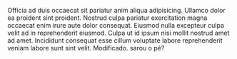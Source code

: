 Officia ad duis occaecat sit pariatur anim aliqua adipisicing. Ullamco dolor ea proident sint proident. Nostrud culpa pariatur exercitation magna occaecat enim irure aute dolor consequat. Eiusmod nulla excepteur culpa velit ad in reprehenderit eiusmod. Culpa ut id ipsum nisi mollit nostrud amet ad amet. Incididunt consequat esse cillum voluptate labore reprehenderit veniam labore sunt sint velit.
Modificado.
sarou o pé?